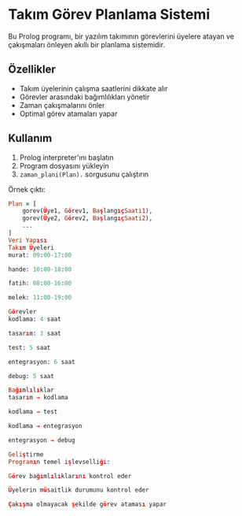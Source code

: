 # Takım Görev Planlama Sistemi

Bu Prolog programı, bir yazılım takımının görevlerini üyelere atayan ve çakışmaları önleyen akıllı bir planlama sistemidir.

## Özellikler

- Takım üyelerinin çalışma saatlerini dikkate alır
- Görevler arasındaki bağımlılıkları yönetir
- Zaman çakışmalarını önler
- Optimal görev atamaları yapar

## Kullanım

1. Prolog interpreter'ını başlatın
2. Program dosyasını yükleyin
3. `zaman_plani(Plan).` sorgusunu çalıştırın

Örnek çıktı:
```prolog
Plan = [
    gorev(Üye1, Görev1, BaşlangıçSaati1),
    gorev(Üye2, Görev2, BaşlangıçSaati2),
    ...
]
Veri Yapısı
Takım Üyeleri
murat: 09:00-17:00

hande: 10:00-18:00

fatih: 08:00-16:00

melek: 11:00-19:00

Görevler
kodlama: 4 saat

tasarım: 3 saat

test: 5 saat

entegrasyon: 6 saat

debug: 5 saat

Bağımlılıklar
tasarım → kodlama

kodlama → test

kodlama → entegrasyon

entegrasyon → debug

Geliştirme
Programın temel işlevselliği:

Görev bağımlılıklarını kontrol eder

Üyelerin müsaitlik durumunu kontrol eder

Çakışma olmayacak şekilde görev ataması yapar
